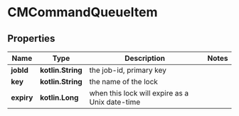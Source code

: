 
# CMCommandQueueItem

## Properties
Name | Type | Description | Notes
------------ | ------------- | ------------- | -------------
**jobId** | **kotlin.String** | the job-id, primary key | 
**key** | **kotlin.String** | the name of the lock | 
**expiry** | **kotlin.Long** | when this lock will expire as a Unix date-time | 



